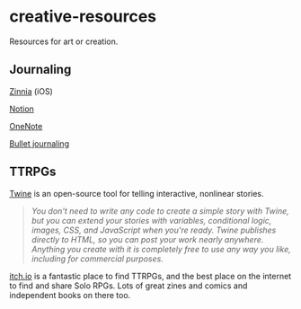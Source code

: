 # creative-resources
Resources for art or creation.

## Journaling

[Zinnia]() (iOS)

[Notion]()

[OneNote]()

[Bullet journaling]()

## TTRPGs

[Twine](https://twinery.org/) is an open-source tool for telling interactive, nonlinear stories.
> *You don't need to write any code to create a simple story with Twine, but you can extend your stories with variables, conditional logic, images, CSS, and JavaScript when you're ready. Twine publishes directly to HTML, so you can post your work nearly anywhere. Anything you create with it is completely free to use any way you like, including for commercial purposes.*

[itch.io](https://itch.io/) is a fantastic place to find TTRPGs, and the best place on the internet to find and share Solo RPGs. Lots of great zines and comics and independent books on there too.

